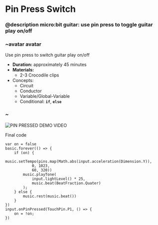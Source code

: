 # Pin Press Switch

### @description micro:bit guitar: use pin press to toggle guitar play on/off

### ~avatar avatar
Use pin press to switch guitar play on/off
* **Duration:** approximately 45 minutes
* **Materials:**
   * 2-3 Crocodile clips
* Concepts:
    * Circuit  
    * Conductor 
    * Variable/Global-Variable  
    * Conditional: **`if`**, **`else`**  
### ~

![PIN PRESSED DEMO VIDEO]()

Final code
```blocks
var on = false
basic.forever(() => {
    if (on) {
        music.setTempo(pins.map(Math.abs(input.acceleration(Dimension.Y)),
            0, 1023,
            60, 320))
        music.playTone(
            input.lightLevel() * 25,
            music.beat(BeatFraction.Quater)
        );
    } else {
        music.rest(music.beat())
    }
})
input.onPinPressed(TouchPin.P1, () => {
    on = !on;
})
```